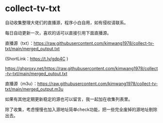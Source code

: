 # collect-tv-txt

自动收集整理大佬们的直播源，程序小白自用，如有侵权请联系。

每日自动更新一次，喜欢的话可以直接引用下面直播源。

直播源（txt）：https://raw.githubusercontent.com/kimwang1978/collect-tv-txt/main/merged_output.txt 
   
   (ShortLink：https://t.ly/gdp4C )

https://ghproxy.net/https://raw.githubusercontent.com/kimwang1978/collect-tv-txt/main/merged_output.txt

直播源（m3u）：https://raw.githubusercontent.com/kimwang1978/collect-tv-txt/main/merged_output.m3u



如果有其他定期更新稳定的源也可以留言，我一起加在收集列表里。

除了收集，考虑慢慢也加入源地址简单check功能，把一些完全废掉的源地址剔除出去。
